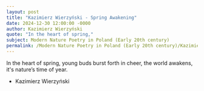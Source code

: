 ```yaml
---
layout: post
title: "Kazimierz Wierzyński - Spring Awakening"
date: 2024-12-30 12:00:00 -0000
author: Kazimierz Wierzyński
quote: "In the heart of spring,"
subject: Modern Nature Poetry in Poland (Early 20th century)
permalink: /Modern Nature Poetry in Poland (Early 20th century)/Kazimierz Wierzyński/Kazimierz Wierzyński - Spring Awakening
---
```


In the heart of spring,
young buds burst forth in cheer,
the world awakens,
it's nature’s time of year.

- Kazimierz Wierzyński
